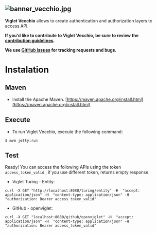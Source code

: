 ![banner_vecchio.jpg](https://openviglet.github.io/vecchio/img/banner_vecchio.jpg)
------
**Viglet Vecchio** allows to create authentication and authorization layers to access API.

**If you'd like to contribute to Viglet Vecchio, be sure to review the [contribution
guidelines](CONTRIBUTING.md).**

**We use [GitHub issues](https://github.com/openviglet/vecchio/issues) for
tracking requests and bugs.**

# Instalation

## Maven
* Install the Apache Maven. [https://maven.apache.org/install.html](https://maven.apache.org/install.html)

## Execute

* To run Viglet Vecchio, execute the following command:

`$ mvn jetty:run
`

## Test

Ready! You can access the following APIs using the token `access_token_valid` , if you use different token, returns empty response.

* Viglet Turing - Entity:

`curl -X GET "http://localhost:8080/turing/entity" -H  "accept: application/json" -H  "content-type: application/json" -H  "authorization: Bearer access_token_valid"
`

* GitHub - openviglet:

` curl -X GET "localhost:8080/github/openviglet" -H  "accept: application/json" -H  "content-type: application/json" -H  "authorization: Bearer access_token_valid"
`